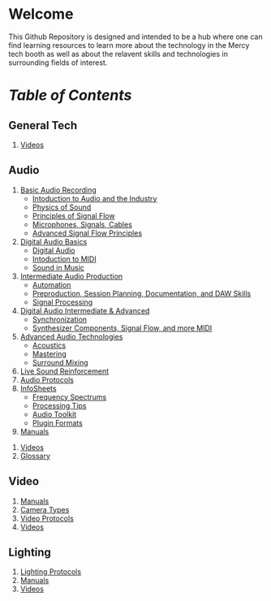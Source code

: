 # **Welcome**
This Github Repository is designed and intended to be a hub where one can find learning resources to learn more about the technology in the Mercy tech booth as well as about the relavent skills and technologies in surrounding fields of interest.

# *Table of Contents*
## General Tech
1. [Videos](/General%20Tech/Videos/)

## Audio
1. [Basic Audio Recording](/Sound/Basic%20Audio%20Recording/)
     - [Intoduction to Audio and the Industry](/Sound/Basic%20Audio%20Recording/Intro%20to%20Audio%20and%20the%20Industry.md)
     - [Physics of Sound](/Sound/Basic%20Audio%20Recording/Physics%20of%20Sound.md)
     - [Principles of Signal Flow](/Sound/Basic%20Audio%20Recording/Principles%20of%20Signal%20Flow.md)
     - [Microphones, Signals, Cables](/Sound/Basic%20Audio%20Recording/Microphones%2C%20Signals%2C%20Cabling.md)
     - [Advanced Signal Flow Principles](/Sound/Basic%20Audio%20Recording/Advanced%20Signal%20Flow%20Principles.md)
1. [Digital Audio Basics](/Sound/Digital%20Audio%20Basic/)
     - [Digital Audio](/Sound/Digital%20Audio%20Basic/Digital%20Audio.md)
     - [Intoduction to MIDI](/Sound/Digital%20Audio%20Basic/Intro%20to%20MIDI.md)
     - [Sound in Music](/Sound/Digital%20Audio%20Basic/Sound%20In%20Music.md)
1. [Intermediate Audio Production](/Sound/Intermediate%20Audio%20Production/)
     - [Automation](/Sound/Intermediate%20Audio%20Production/Automation.md)
     - [Preproduction, Session Planning, Documentation, and DAW Skills](/Sound/Intermediate%20Audio%20Production/Preproduction%2C%20Session%20Planning%2C%20Documentation%20and%20Pro%20Tools%20Skills.md)
     - [Signal Processing](/Sound/Intermediate%20Audio%20Production/Signal%20Processing.md)
1. [Digital Audio Intermediate & Advanced](/Sound/Digital%20Audio%20Intermediate%20%26%20Advanced/)
     - [Synchronization](/Sound/Digital%20Audio%20Intermediate%20%26%20Advanced/Synchronization.md)
     - [Synthesizer Components, Signal Flow, and more MIDI](/Sound/Digital%20Audio%20Intermediate%20%26%20Advanced/Synthesizer%20Components%2C%20Signal%20Flow%20and%20More%20MIDI.md)
1. [Advanced Audio Technologies](/Sound/Advanced%20Audio%20Technologies/)
     - [Acoustics](/Sound/Advanced%20Audio%20Technologies/Acoustics%20-%20intro.md)
     - [Mastering](/Sound/Advanced%20Audio%20Technologies/Mastering.md)
     - [Surround Mixing](/Sound/Advanced%20Audio%20Technologies/Surround%20Mixing.md)
1. [Live Sound Reinforcement](/Sound/Live%20Sound%20Reinforcement/Live%20Sound%20Reinforcement.md)
1. [Audio Protocols](/Sound/Audio%20Protocols/)
1. [InfoSheets](/Sound/InfoSheets/)
     - [Frequency Spectrums](/Sound/InfoSheets/Frequency%20Spectrums/)
     - [Processing Tips](/Sound/InfoSheets/Processing%20Tips/)
     - [Audio Toolkit](/Sound/InfoSheets/Link%20to%20an%20Audio%20Toolkit.md)
     - [Plugin Formats](/Sound/InfoSheets/Plugin%20Formats.md)
1. [Manuals](/Sound/Manuals%20(PDFs)/)
<!---     - [Mercy Equipment]()
     - [Other Common Hardware]() --->
1. [Videos](/Sound/Videos/)
1. [Glossary](/Sound/Glossary.md)

## Video
1. [Manuals](/Video/Manuals/)
1. [Camera Types](/Video/Cameras/)
1. [Video Protocols](/Video/Video%20Protocols/)
1. [Videos](/Video/Videos/)

## Lighting
1. [Lighting Protocols](/Lighting/Lighting%20Protocols/)
1. [Manuals](/Lighting/Manuals/)
1. [Videos](/Lighting/Videos/)
